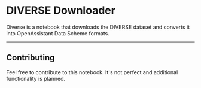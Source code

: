 # DIVERSE Downloader

Diverse is a notebook that downloads the DIVERSE dataset and converts it 
into OpenAssistant Data Scheme formats. 

---

## Contributing

Feel free to contribute to this notebook. It's not perfect and additional
functionality is planned.
